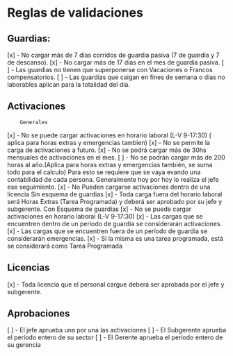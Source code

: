 # Reglas de validaciones
## Guardias:
[x]    - No cargar más de 7 días corridos de guardia pasiva (7 de guardia y 7 de descanso).
[x]    - No cargar más de 17 días en el mes de guardia pasiva.
[ ]    - Las guardias no tienen que superponerse con Vacaciones o Francos compensatorios.
[ ]    - Las guardias que caigan en fines de semana o días no laborables aplican para la totalidad del día.
## Activaciones
        Generales 
[x]        - No se puede cargar activaciones en horario laboral (L-V 9-17:30) ( aplica para horas extras y emergencias tambien)
[x]        - No se permite la carga de activaciones a futuro.
[x]        - No se podrá cargar más de 30hs mensuales de activaciones en el mes.
[ ]        - No se podrán cargar más de 200  horas al año.(Aplica para horas extras y emergencias también, se suma todo para el calculo) Para esto se requiere que se vaya evando una contabilidad de cada persona. Generalmente hoy por hoy lo realiza el jefe ese seguimiento.
[x]        - No Pueden cargarse activaciones dentro de una licencia
        Sin esquema de guardias
[x]        - Toda carga fuera del horario laboral será Horas Extras (Tarea Programada) y deberá ser aprobado por su jefe y subgerente.
        Con Esquema de guardias
[x]        - No se puede cargar activaciones en horario laboral (L-V 9-17:30)
[x]        - Las cargas que se encuentren dentro de un período de guardia se considerarán activaciones.
[x]        - Las cargas que se encuentren fuera de un período de guardia se considerarán emergencias.
[x]        - Si la misma es una tarea programada, está se considerará como Tarea Programada
## Licencias
[x]    - Toda licencia que el personal cargue deberá ser aprobada por el jefe y subgerente.
## Aprobaciones
[ ]    - El jefe aprueba una por una las activaciones
[ ]    - El Subgerente aprueba el período entero de su sector
[ ]    - El Gerente aprueba el período entero de su gerencia
